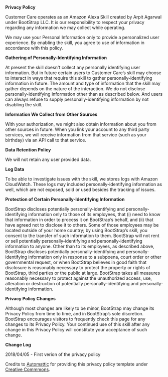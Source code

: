 **Privacy Policy**

Customer Care operates as an Amazon Alexa Skill created by Arpit Agarwal under BootStrap LLC. It is our responsibility to respect your privacy regarding any information we may collect while operating.

We may use your Personal Information only to provide a personalized user experience. By enabling the skill, you agree to use of information in accordance with this policy.

**Gathering of Personally-Identifying Information**

At present the skill doesn't collect any personally identifying user information. But in future certain users to Customer Care’s skill may choose to interact in ways that require this skill to gather personally-identifying information in future. The amount and type of information that the skill may gather depends on the nature of the interaction. We do not disclose personally-identifying information other than as described below. And users can always refuse to supply personally-identifying information by not disabling the skill.

**Information We Collect from Other Sources**

With your authorization, we might also obtain information about you from other sources in future. When you link your account to any third party services, we will receive information from that service (such as your birthday) via an API call to that service.

**Data Retention Policy**

We will not retain any user provided data.

**Log Data**

To be able to investigate issues with the skill, we stores logs with Amazon CloudWatch. These logs may included personally-identifying information as well, which are not exposed, sold or used besides the tracking of issues.

**Protection of Certain Personally-Identifying Information**

BootStrap discloses potentially personally-identifying and personally-identifying information only to those of its employees, that (i) need to know that information in order to process it on BootStrap’s behalf, and (ii) that have agreed not to disclose it to others. Some of those employees may be located outside of your home country; by using BootStrap’s skill, you consent to the transfer of such information to them. BootStrap will not rent or sell potentially personally-identifying and personally-identifying information to anyone. Other than to its employees, as described above, BootStrap discloses potentially personally-identifying and personally-identifying information only in response to a subpoena, court order or other governmental request, or when BootStrap believes in good faith that disclosure is reasonably necessary to protect the property or rights of BootStrap, third parties or the public at large. BootStrap takes all measures reasonably necessary to protect against the unauthorized access, use, alteration or destruction of potentially personally-identifying and personally-identifying information.

**Privacy Policy Changes**

Although most changes are likely to be minor, BootStrap may change its Privacy Policy from time to time, and in BootStrap’s sole discretion. BootStrap encourages visitors to frequently check this page for any changes to its Privacy Policy. Your continued use of this skill after any change in this Privacy Policy will constitute your acceptance of such change.

**Change Log**

2018/04/05 - First verion of the privacy policy

Credits to [Automattic](https://automattic.com/) for providing this privacy policy template under [Creative Commmons](https://creativecommons.org/licenses/by-sa/4.0/).

